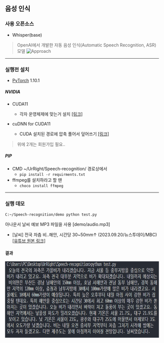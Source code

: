 ## 음성 인식

### 사용 오픈소스
- Whisper(base)  
>OpenAI에서 개발한 자동 음성 인식(Automatic Speech Recognition, ASR) 모델
![Approach](https://raw.githubusercontent.com/openai/whisper/main/approach.png)

---

### 실행전 설치

- [PyTorch](https://pytorch.org/) 1.10.1
##### NVIDIA
- CUDA11  
  - 각자 운영체제에 맞는거 설치 [[링크]](https://developer.nvidia.com/cuda-11.0-download-archive)

- cuDNN for CUDA11
  - CUDA 설치된 경로에 압축 풀어서 덮어쓰기  [[링크]](https://developer.nvidia.com/cuda-11.1.0-download-archive?target_os=Windows&target_arch=x86_64&target_version=10&target_type=exenetwork)
>위에 2개는 회원가입 필요..
##### PIP
- CMD ~/UrRight/Speech-recognition/ 경로상에서
    - ```pip install -r requirments.txt```
- ffmpeg를 설치하라고 할 땐
    - ```choco install ffmpeg```

---

### 실행 데모
```
C:~/Speech-recognition/demo python test.py
```

아나운서 날씨 예보 MP3 파일을 사용 [demo/audio.mp3]
- [날씨] 전국 차츰 비‥해안, 시간당 30~50mm↑ (2023.09.20/뉴스투데이/MBC)[[유튜브 원본 링크]](https://www.youtube.com/watch?v=fv5zt2mdFXM&t=2s&ab_channel=MBCNEWS)
#### 결과
<img src="demo/result.png" width="700" height="250"/>